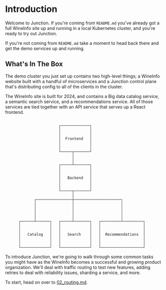 # Introduction

Welcome to Junction. If you're coming from `README.md` you've already got a full
WineInfo site up and running in a local Kubernetes cluster, and you're ready to
try out Junction.

If you're not coming from `README.md` take a moment to head back there and get
the demo services up and running.

## What's In The Box

The demo cluster you just set up contains two high-level things; a WineInfo
website built with a handful of microservices and a Junction control plane
that's distributing config to all of the clients in the cluster.

The WineInfo site is built for 2024, and contains a Big data catalog service,
a semantic search service, and a recommendations service. All of those services
are tied together with an API service that serves up a React frontend.

```text

                        ┌─────────────┐
                        │             │
                        │             │
                        │  Frontend   │
                        │             │
                        │             │
                        └─────┬───────┘
                              │
                              │
                        ┌─────┴───────┐
                        │             │
                        │             │
                        │   Backend   │
                        │             │
                        │             │
                        └─────┬───────┘
                              │
             ┌────────────────┼─────────────────────┐
             │                │                     │
             │                │                     │
             │                │                     │
             │                │                     │
      ┌──────┴──────┐   ┌─────┴───────┐   ┌─────────┴─────────┐
      │             │   │             │   │                   │
      │             │   │             │   │                   │
      │   Catalog   │   │   Search    │   │  Recommendations  │
      │             │   │             │   │                   │
      │             │   │             │   │                   │
      └─────────────┘   └─────────────┘   └───────────────────┘
```

To introduce Junction, we're going to walk through some common tasks you might
have as the WineInfo becomes a successful and growing product organization.
We'll deal with traffic routing to test new features, adding retries to deal
with reliability issues, sharding a service, and more.

To start, head on over to [02_routing.md](02_routing.md).
